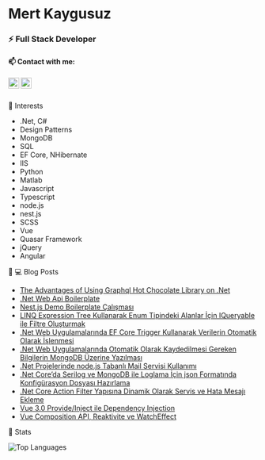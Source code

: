 # Mert Kaygusuz

### ⚡ Full Stack Developer

#### 📫 Contact with me:

[<img align="left" alt="codeSTACKr | LinkedIn" width="22px" src="https://cdn.jsdelivr.net/npm/simple-icons@v3/icons/linkedin.svg" />][linkedin]
[<img align="left" alt="codeSTACKr | YouTube" width="22px" src="https://user-images.githubusercontent.com/34038741/96890412-4a571800-1490-11eb-9938-34a75c9d33a3.png" />][medium]


<br>
<br>

💖 Interests
- .Net, C#
- Design Patterns
- MongoDB
- SQL
- EF Core, NHibernate
- IIS
- Python
- Matlab
- Javascript
- Typescript
- node.js
- nest.js
- SCSS
- Vue
- Quasar Framework
- jQuery
- Angular


📕 💻 Blog Posts

- [The Advantages of Using Graphql Hot Chocolate Library on .Net](https://mkaygusuz.medium.com/the-advantages-of-using-graphql-hot-chocolate-library-on-net-b004b487c2f0)
- [.Net Web Api Boilerplate](https://mkaygusuz.medium.com/net-web-api-boilerplate-15a307d2e41a)
- [Nest.js Demo Boilerplate Çalışması](https://mkaygusuz.medium.com/nest-js-demo-boilerplate-%C3%A7al%C4%B1%C5%9Fmas%C4%B1-50721a24b39)
- [LINQ Expression Tree Kullanarak Enum Tipindeki Alanlar İçin IQueryable ile Filtre Oluşturmak](https://mkaygusuz.medium.com/linq-expression-tree-kullanarak-enum-tipindeki-alanlar-i%CC%87%C3%A7in-iqueryable-ile-filtre-olu%C5%9Fturmak-c8f7e9b36eec)
- [.Net Web Uygulamalarında EF Core Trigger Kullanarak Verilerin Otomatik Olarak İşlenmesi](https://mkaygusuz.medium.com/net-web-uygulamalar%C4%B1nda-ef-core-trigger-kullanarak-verilerin-otomatik-olarak-i%CC%87%C5%9Flenmesi-6ca35583ed07)
- [.Net Web Uygulamalarında Otomatik Olarak Kaydedilmesi Gereken Bilgilerin MongoDB Üzerine Yazılması](https://mkaygusuz.medium.com/net-web-uygulamalar%C4%B1nda-otomatik-olarak-kaydedilmesi-gereken-bilgilerin-mongodb-%C3%BCzerine-yaz%C4%B1lmas%C4%B1-16a338b27a5f)
- [.Net Projelerinde node.js Tabanlı Mail Servisi Kullanımı](https://mkaygusuz.medium.com/net-projelerinde-node-js-tabanl%C4%B1-mail-servisi-kullan%C4%B1m%C4%B1-52f2c99c6ccb)
- [.Net Core’da Serilog ve MongoDB ile Loglama İçin json Formatında Konfigürasyon Dosyası Hazırlama](https://mkaygusuz.medium.com/net-coreda-serilog-ve-mongodb-ile-loglama-i%CC%87%C3%A7in-json-format%C4%B1nda-konfig%C3%BCrasyon-dosyas%C4%B1-haz%C4%B1rlama-368de1323d68)
- [.Net Core Action Filter Yapısına Dinamik Olarak Servis ve Hata Mesajı Ekleme](https://mkaygusuz.medium.com/net-core-action-filter-yap%C4%B1s%C4%B1na-dinamik-olarak-servis-ve-hata-mesaj%C4%B1-ekleme-d1454a598ff1)
- [Vue 3.0 Provide/Inject ile Dependency Injection](https://mkaygusuz.medium.com/vue-3-0-provide-inject-ile-dependency-injection-5c682cbf5e75)
- [Vue Composition API, Reaktivite ve WatchEffect](https://mkaygusuz.medium.com/vue-composition-api-reaktivite-ve-watcheffect-181393c5ef30)

📝 Stats

<img src="https://github-readme-stats.vercel.app/api/top-langs/?username=MertKaygusuz&langs_count=10&title_color=0891b2&text_color=ffffff&icon_color=0891b2&bg_color=1c1917&hide_border=true&locale=en&custom_title=Top%20%Languages" alt="Top Languages" />

[medium]: https://mkaygusuz.medium.com/
[linkedin]: https://www.linkedin.com/in/mert-kaygusuz-69903418a/
